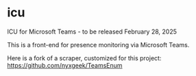 # icu
ICU for Microsoft Teams - to be released February 28, 2025


This is a front-end for presence monitoring via Microsoft Teams.

Here is a fork of a scraper, customized for this project: https://github.com/nyxgeek/TeamsEnum
